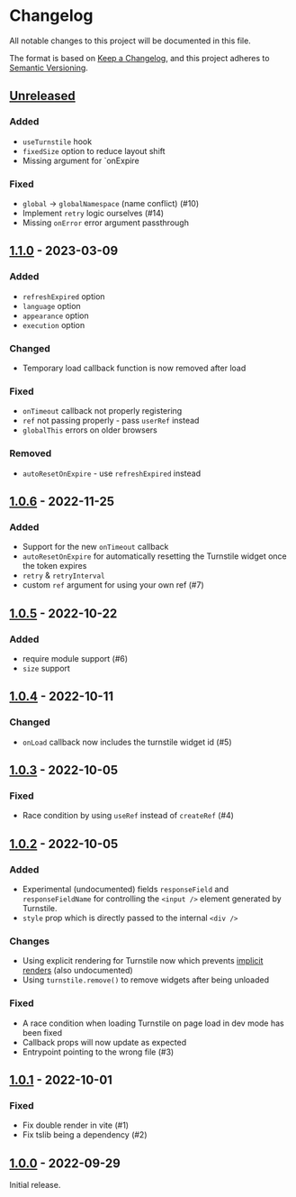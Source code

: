 # Changelog

All notable changes to this project will be documented in this file.

The format is based on [Keep a Changelog](https://keepachangelog.com/en/1.0.0/),
and this project adheres to [Semantic Versioning](https://semver.org/spec/v2.0.0.html).

## [Unreleased]

### Added

- `useTurnstile` hook
- `fixedSize` option to reduce layout shift
- Missing argument for `onExpire

### Fixed

- `global` -> `globalNamespace` (name conflict) (#10)
- Implement `retry` logic ourselves (#14)
- Missing `onError` error argument passthrough

## [1.1.0] - 2023-03-09

### Added

- `refreshExpired` option
- `language` option
- `appearance` option
- `execution` option

### Changed

- Temporary load callback function is now removed after load

### Fixed

- `onTimeout` callback not properly registering
- `ref` not passing properly - pass `userRef` instead
- `globalThis` errors on older browsers

### Removed

- `autoResetOnExpire` - use `refreshExpired` instead

## [1.0.6] - 2022-11-25

### Added

- Support for the new `onTimeout` callback
- `autoResetOnExpire` for automatically resetting the Turnstile widget once the token expires
- `retry` & `retryInterval`
- custom `ref` argument for using your own ref (#7)

## [1.0.5] - 2022-10-22

### Added

- require module support (#6)
- `size` support

## [1.0.4] - 2022-10-11

### Changed

- `onLoad` callback now includes the turnstile widget id (#5)

## [1.0.3] - 2022-10-05

### Fixed

- Race condition by using `useRef` instead of `createRef` (#4)

## [1.0.2] - 2022-10-05

### Added

- Experimental (undocumented) fields `responseField` and `responseFieldName` for controlling the `<input />` element generated by Turnstile.
- `style` prop which is directly passed to the internal `<div />`

### Changes

- Using explicit rendering for Turnstile now which prevents [implicit renders](https://developers.cloudflare.com/turnstile/get-started/client-side-rendering/#implicitly-render-the-turnstile-widget) (also undocumented)
- Using `turnstile.remove()` to remove widgets after being unloaded

### Fixed

- A race condition when loading Turnstile on page load in dev mode has been fixed
- Callback props will now update as expected
- Entrypoint pointing to the wrong file (#3)

## [1.0.1] - 2022-10-01

### Fixed

- Fix double render in vite (#1)
- Fix tslib being a dependency (#2)

## [1.0.0] - 2022-09-29

Initial release.

[unreleased]: https://github.com/Le0Developer/react-turnstile/compare/v1.1.0...HEAD
[1.1.0]: https://github.com/le0developer/react-turnstile/compare/v1.0.6...v1.1.0
[1.0.6]: https://github.com/le0developer/react-turnstile/compare/v1.0.5...v1.0.6
[1.0.5]: https://github.com/le0developer/react-turnstile/compare/v1.0.4...v1.0.5
[1.0.4]: https://github.com/le0developer/react-turnstile/compare/v1.0.3...v1.0.4
[1.0.3]: https://github.com/le0developer/react-turnstile/compare/v1.0.2...v1.0.3
[1.0.2]: https://github.com/le0developer/react-turnstile/compare/v1.0.1...v1.0.2
[1.0.1]: https://github.com/le0developer/react-turnstile/compare/v1.0.0...v1.0.1
[1.0.0]: https://github.com/Le0Developer/react-turnstile/releases/tag/v1.0.0

